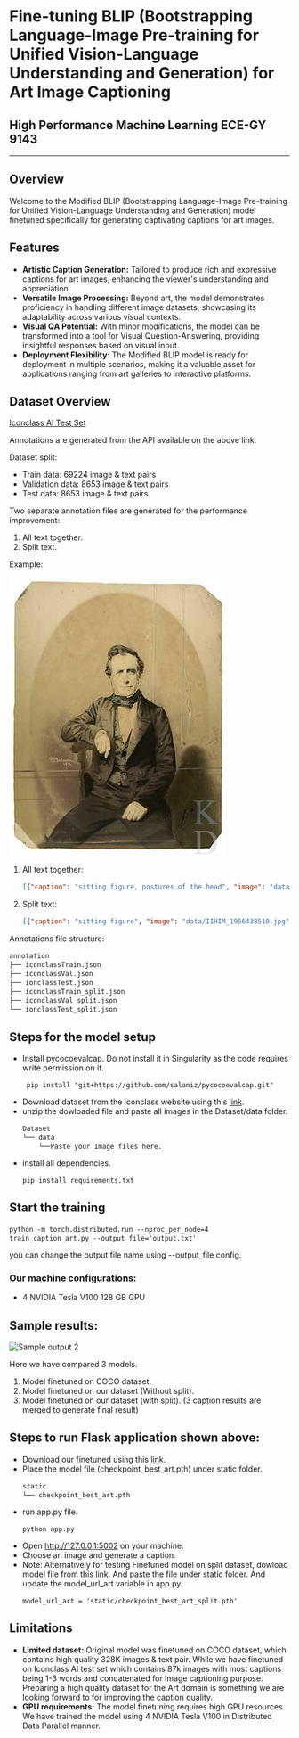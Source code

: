 # Fine-tuning BLIP (Bootstrapping Language-Image Pre-training for Unified Vision-Language Understanding and Generation) for Art Image Captioning

## High Performance Machine Learning ECE-GY 9143
---

## Overview

Welcome to the Modified BLIP (Bootstrapping Language-Image Pre-training for Unified Vision-Language Understanding and Generation) model finetuned specifically for generating captivating captions for art images.

## Features
- **Artistic Caption Generation:** Tailored to produce rich and expressive captions for art images, enhancing the viewer's understanding and appreciation.
- **Versatile Image Processing:** Beyond art, the model demonstrates proficiency in handling different image datasets, showcasing its adaptability across various visual contexts.
- **Visual QA Potential:** With minor modifications, the model can be transformed into a tool for Visual Question-Answering, providing insightful responses based on visual input.
- **Deployment Flexibility:** The Modified BLIP model is ready for deployment in multiple scenarios, making it a valuable asset for applications ranging from art galleries to interactive platforms.


## Dataset Overview
[Iconclass AI Test Set](https://iconclass.org/testset/)

Annotations are generated from the API available on the above link. 

Dataset split:
- Train data: 69224 image & text pairs
- Validation data: 8653 image & text pairs
- Test data: 8653 image & text pairs


Two separate annotation files are generated for the performance improvement:
1. All text together.
2. Split text.

Example:

![Image](/content/IIHIM_1956438510.jpg)

1. All text together:
    ```json
    [{"caption": "sitting figure, postures of the head", "image": "data/IIHIM_1956438510.jpg", "image_id": "1"}]
    ```
2. Split text:
    ```json
    [{"caption": "sitting figure", "image": "data/IIHIM_1956438510.jpg", "image_id": "1"}, {"caption": "postures of the head", "image": "data/IIHIM_1956438510.jpg", "image_id": "1"}]
    ```
Annotations file structure:
```
annotation
├── iconclassTrain.json
├── iconclassVal.json
├── ionclassTest.json
├── iconclassTrain_split.json
├── iconclassVal_split.json
└── ionclassTest_split.json
```

## Steps for the model setup
- Install pycocoevalcap. Do not install it in Singularity as the code requires write permission on it.
    ```
     pip install "git+https://github.com/salaniz/pycocoevalcap.git"
    ```
- Download dataset from the iconclass website using this [link](https://iconclass.org/testset/779ba2ca9e977c58d818e3823a676973.zip).
- unzip the dowloaded file and paste all images in the Dataset/data folder.
    ```
    Dataset
    └── data
        └──Paste your Image files here.
    ```
- install all dependencies.
    ```
    pip install requirements.txt
    ```

## Start the training
```
python -m torch.distributed.run --nproc_per_node=4 train_caption_art.py --output_file='output.txt'
```
you can change the output file name using --output_file config.

### Our machine configurations:
- 4 NVIDIA Tesla V100 128 GB GPU

## Sample results:
![Sample output 2](/content/sample-output-2.png)

Here we have compared 3 models.
1. Model finetuned on COCO dataset. 
2. Model finetuned on our dataset (Without split).
3. Model finetuned on our dataset (with split). (3 caption results are merged to generate final result)


## Steps to run Flask application shown above:
- Download our finetuned using this [link](https://drive.google.com/file/d/1eRmaea1Y_Acg2CyptWdwOaOj9DxEhKXW/view?usp=sharing).
- Place the model file (checkpoint_best_art.pth) under static folder.
    ```
    static
    └── checkpoint_best_art.pth
    ```
- run app.py file.
    ```
    python app.py
    ```
- Open http://127.0.0.1:5002 on your machine.
- Choose an image and generate a caption.
- Note: Alternatively for testing Finetuned model on split dataset, dowload model file from this [link](https://drive.google.com/file/d/1C30JITmSgWemctZLwOXWxWsJ45nPu4Xy/view?usp=sharing). And paste the file under static folder. And update the model_url_art variable in app.py.
    ```
    model_url_art = 'static/checkpoint_best_art_split.pth'
    ```

##  Limitations
- **Limited dataset:** Original model was finetuned on COCO dataset, which contains high quality 328K images & text pair. While we have finetuned on Iconclass AI test set which contains 87k images with most captions being 1-3 words and concatenated for Image captioning purpose. Preparing a high quality dataset for the Art domain is something we are looking forward to for improving the caption quality. 
- **GPU requirements:** The model finetuning requires high GPU resources. We have trained the model using 4 NVIDIA Tesla V100 in Distributed Data Parallel manner.